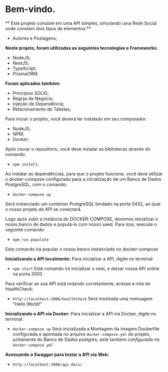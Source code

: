 # Bem-vindo.

** Este projeto consiste em uma API simples, simulando uma Rede Social onde constam dois tipos de elementos:**
- Autores e Postagens;


**Neste projeto, foram utilizadas as seguintes tecnologias e Frameworks:**
- NodeJS;
- NestJS;
- TypeScript;
- PrismaORM;

**Foram aplicados também:**
- Princípios SOLID;
- Regras de Negócio;
- Injeção de Dependência;
- Relacionamento de Tabelas;

Para iniciar o projeto, você deverá ter instalado em seu computador:
- NodeJS;
- NPM;
- Docker;

Após clonar o repositório, você deve instalar as bibliotecas através do comando:
- ``npm install``;

Ao instalar as dependências, para que o projeto funcione, você deve utilizar o docker-compose configurado para a inicialização de um Banco de Dados PostgreSQL, com o comando:
- ``docker-compose up``

Será instanciado um conteiner PostgreSQL bindado na porta 5432, ao qual o nosso projeto de API se conectará.

Logo após subir a instância do DOCKER-COMPOSE, devemos inicializar o nosso banco de dados e populá-lo com nosso seed.
Para isso, execute o seguinte comando:
- ``npm run populate``

Este comando irá popular o nosso banco instanciado no docker-compose

**Inicializando a API localmente:**
Para inicializar a API, digite no terminal:
- ``npm start``
Este comando irá inicializar o nest, e deixar nossa API online na porta 3000

Para verificar se sua API está rodando corretamente, acesse a rota de HealthCheck:
- ``http://localhost:3000/healthcheck``
Será mostrada uma mensagem "Hello World!"

**Inicializando a API via Docker:**
Para inicializar a API via Docker, digite no terminal:
- ``docker-compose up``
Será inicializada a Montagem da imagem Dockerfile configurada e apontada no arquivo ``docker-compose.yml`` do projeto, juntamente do Banco de Dados postgres, este também *configurado* no ``docker-compose.yml``

**Acessando o Swagger para testar a API via Web:**
- ``http://localhost:3000/api-docs/``
